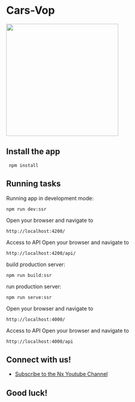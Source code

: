 # Cars-Vop

<a alt="Nx logo" target="_blank" rel="noreferrer"><img src="https://user-images.githubusercontent.com/150421869/282542540-abfceb59-9bb7-4c65-a132-306aeb8aefa6.png" width="300"></a>


## Install the app
```
 npm install
```

## Running tasks

  Running app in development mode:
  ```
  npm run dev:ssr
  ```
  Open your browser and navigate to
  ```
  http://localhost:4200/
  ```
  Access to API
  Open your browser and navigate to 
  ```
  http://localhost:4200/api/
  ```

  build production server:
  ```
  npm run build:ssr
  ```

  run production server: 
  ```
  npm run serve:ssr
  ```
  Open your browser and navigate to 
  ```
  http://localhost:4000/  
  ```
  Access to API
  Open your browser and navigate to 
  ```
  http://localhost:4000/api
  ```

## Connect with us!

- [Subscribe to the Nx Youtube Channel](https://youtu.be/vvfc7plrRoY)

## Good luck! 